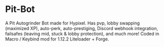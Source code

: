 # Pit-Bot
A Pit Autogrinder Bot made for Hypixel. Has pvp, lobby swapping (maximized XP), auto-perk, auto-prestiging, Discord webhook integration, failsafes (leaving mid, stuck & lobby protection), and much more! Coded in Macro / Keybind mod for 1.12.2 Liteloader + Forge. 
